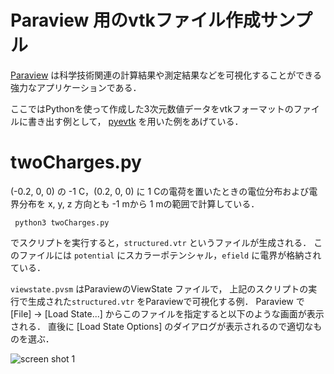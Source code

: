 # Paraview 用のvtkファイル作成サンプル

[Paraview](https://www.paraview.org) は科学技術関連の計算結果や測定結果などを可視化することができる強力なアプリケーションである．

ここではPythonを使って作成した3次元数値データをvtkフォーマットのファイルに書き出す例として，
[pyevtk](https://github.com/paulo-herrera/PyEVTK) を用いた例をあげている．

# twoCharges.py

(-0.2, 0, 0) の -1 C，(0.2, 0, 0) に 1 Cの電荷を置いたときの電位分布および電界分布を
x, y, z 方向とも -1 mから 1 mの範囲で計算している．

```
 python3 twoCharges.py
```

でスクリプトを実行すると，```structured.vtr``` というファイルが生成される．
このファイルには ```potential``` にスカラーポテンシャル，```efield``` に電界が格納されている．

```viewstate.pvsm``` はParaviewのViewState ファイルで，
上記のスクリプトの実行で生成された```structured.vtr``` をParaviewで可視化する例．
Paraview で [File] -> [Load State...] からこのファイルを指定すると以下のような画面が表示される．
直後に [Load State Options] のダイアログが表示されるので適切なものを選ぶ．

![screen shot 1](screenshot1.png)
